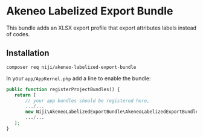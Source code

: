 # Akeneo Labelized Export Bundle

This bundle adds an XLSX export profile that export attributes labels instead of codes.

## Installation

`composer req niji/akeneo-labelized-export-bundle`

In your `app/AppKernel.php` add a line to enable the bundle:

```php
public function registerProjectBundles() {
   return [
       // your app bundles should be registered here,
       .../...
       new Niji\AkeneoLabelizedExportBundle\AkeneoLabelizedExportBundle(),
       .../...
   ];
}
```
